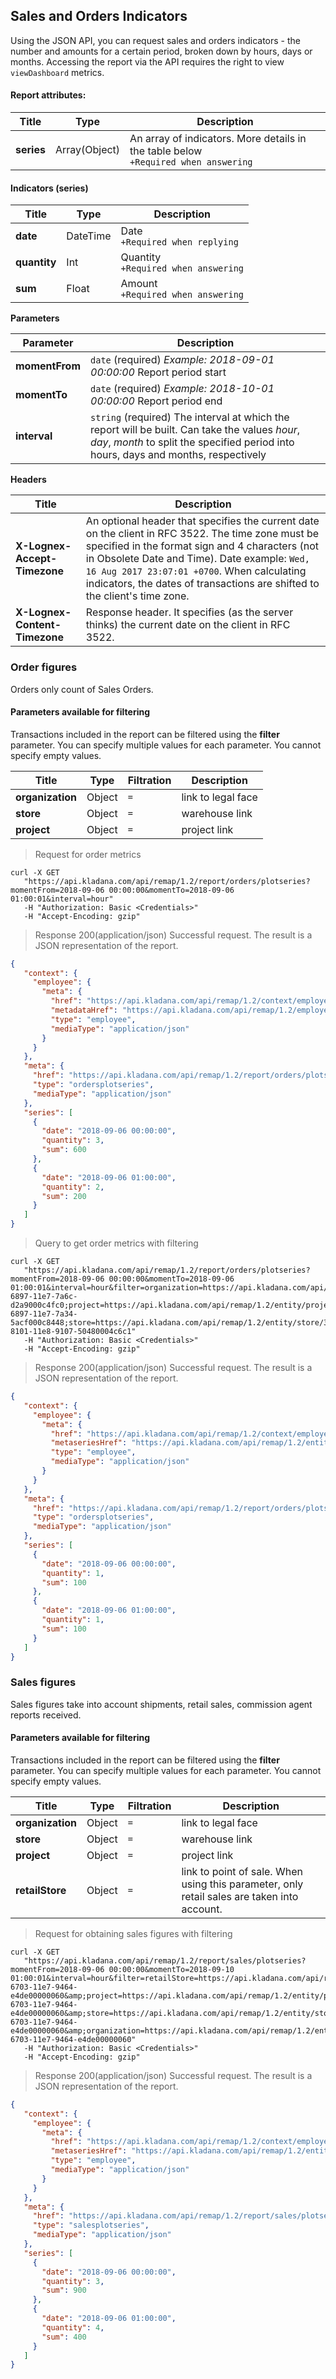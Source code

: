 ## Sales and Orders Indicators

Using the JSON API, you can request sales and orders indicators - the number and amounts for a certain period, broken down by hours, days or months. Accessing the report via the API requires the right to view `viewDashboard` metrics.

#### Report attributes:

| Title | Type | Description |
| ---------- | ----------- | -------- |
| **series** | Array(Object) | An array of indicators. More details in the table below<br>`+Required when answering` |

#### Indicators (series)

| Title | Type     | Description |
| ------------ |----------| -------------- |
| **date** | DateTime | Date<br>`+Required when replying` |
| **quantity** | Int      | Quantity<br>`+Required when answering` |
| **sum** | Float    | Amount<br>`+Required when answering` |

**Parameters**

| Parameter | Description |
| -------- | ---------- |
| **momentFrom** | `date` (required) *Example: 2018-09-01 00:00:00* Report period start |
| **momentTo** | `date` (required) *Example: 2018-10-01 00:00:00* Report period end |
| **interval** | `string` (required) The interval at which the report will be built. Can take the values *hour*, *day*, *month* to split the specified period into hours, days and months, respectively |
 
**Headers**

| Title | Description |
| -------- | ---------- |
| **X-Lognex-Accept-Timezone** | An optional header that specifies the current date on the client in RFC 3522. The time zone must be specified in the format sign and 4 characters (not in Obsolete Date and Time). Date example: `Wed, 16 Aug 2017 23:07:01 +0700`. When calculating indicators, the dates of transactions are shifted to the client's time zone. |
| **X-Lognex-Content-Timezone** | Response header. It specifies (as the server thinks) the current date on the client in RFC 3522. |

 
### Order figures

Orders only count of Sales Orders.

#### Parameters available for filtering

Transactions included in the report can be filtered using the **filter** parameter. You can specify multiple values for each parameter. You cannot specify empty values.

| Title | Type | Filtration | Description |
| ------- | ----- | --------- | ------ |
| **organization** | Object | `=` | link to legal face |
| **store** | Object | `=` | warehouse link |
| **project** | Object | `=` | project link |

> Request for order metrics

```shell
curl -X GET
   "https://api.kladana.com/api/remap/1.2/report/orders/plotseries?momentFrom=2018-09-06 00:00:00&momentTo=2018-09-06 01:00:01&interval=hour"
   -H "Authorization: Basic <Credentials>"
   -H "Accept-Encoding: gzip"
```

> Response 200(application/json)
Successful request. The result is a JSON representation of the report.

```json
{
   "context": {
     "employee": {
       "meta": {
         "href": "https://api.kladana.com/api/remap/1.2/context/employee",
         "metadataHref": "https://api.kladana.com/api/remap/1.2/employee/metadata",
         "type": "employee",
         "mediaType": "application/json"
       }
     }
   },
   "meta": {
     "href": "https://api.kladana.com/api/remap/1.2/report/orders/plotseries?momentFrom=2018-09-06 00:00:00&momentTo=2016-09-06 01:00:01&interval =hour",
     "type": "ordersplotseries",
     "mediaType": "application/json"
   },
   "series": [
     {
       "date": "2018-09-06 00:00:00",
       "quantity": 3,
       "sum": 600
     },
     {
       "date": "2018-09-06 01:00:00",
       "quantity": 2,
       "sum": 200
     }
   ]
}
```

> Query to get order metrics with filtering

```shell
curl -X GET
   "https://api.kladana.com/api/remap/1.2/report/orders/plotseries?momentFrom=2018-09-06 00:00:00&momentTo=2018-09-06 01:00:01&interval=hour&filter=organization=https://api.kladana.com/api/remap/1.2/entity/organization/00cd5a99-6897-11e7-7a6c-d2a9000c4fc0;project=https://api.kladana.com/api/remap/1.2/entity/project/02e64f51-6897-11e7-7a34-5acf000c8448;store=https://api.kladana.com/api/remap/1.2/entity/store/32213d37-8101-11e8-9107-50480004c6c1"
   -H "Authorization: Basic <Credentials>"
   -H "Accept-Encoding: gzip"
```

> Response 200(application/json)
Successful request. The result is a JSON representation of the report.

```json
{
   "context": {
     "employee": {
       "meta": {
         "href": "https://api.kladana.com/api/remap/1.2/context/employee",
         "metaseriesHref": "https://api.kladana.com/api/remap/1.2/entity/employee/metaseries",
         "type": "employee",
         "mediaType": "application/json"
       }
     }
   },
   "meta": {
     "href": "https://api.kladana.com/api/remap/1.2/report/orders/plotseries?momentFrom=2018-09-06 00:00:00&momentTo=2016-09-06 01:00:01&interval=hour&filter=organization=https://api.kladana.com/api/remap/1.2/entity/organization/00cd5a99-6897-11e7-7a6c-d2a9000c4fc0;project=https://api.kladana.com/api/remap/1.2/entity/project/02e64f51-6897-11e7-7a34-5acf000c8448;store=https://api.kladana.com/api/remap/1.2/entity/store/32213d37-8101-11e8-9107-50480004c6c1",
     "type": "ordersplotseries",
     "mediaType": "application/json"
   },
   "series": [
     {
       "date": "2018-09-06 00:00:00",
       "quantity": 1,
       "sum": 100
     },
     {
       "date": "2018-09-06 01:00:00",
       "quantity": 1,
       "sum": 100
     }
   ]
}
```

### Sales figures

Sales figures take into account shipments, retail sales, commission agent reports received.

#### Parameters available for filtering

Transactions included in the report can be filtered using the **filter** parameter. You can specify multiple values for each parameter. You cannot specify empty values.

| Title | Type | Filtration | Description |
| ------- | ----- | ------- | -------- |
| **organization** | Object | `=` | link to legal face |
| **store** | Object | `=` | warehouse link |
| **project** | Object | `=` | project link |
| **retailStore** | Object | `=` | link to point of sale. When using this parameter, only retail sales are taken into account. |

> Request for obtaining sales figures with filtering

```shell
curl -X GET
   "https://api.kladana.com/api/remap/1.2/report/sales/plotseries?momentFrom=2018-09-06 00:00:00&momentTo=2018-09-10 01:00:01&interval=hour&filter=retailStore=https://api.kladana.com/api/remap/1.2/entity/retailstore/d9a8a213-6703-11e7-9464-e4de00000060&amp;project=https://api.kladana.com/api/remap/1.2/entity/project/d9a8a213-6703-11e7-9464-e4de00000060&amp;store=https://api.kladana.com/api/remap/1.2/entity/store/d9a8a213-6703-11e7-9464-e4de00000060&amp;organization=https://api.kladana.com/api/remap/1.2/entity/organization/d9a8a213-6703-11e7-9464-e4de00000060"
   -H "Authorization: Basic <Credentials>"
   -H "Accept-Encoding: gzip"
```

> Response 200(application/json)
Successful request. The result is a JSON representation of the report.

```json
{
   "context": {
     "employee": {
       "meta": {
         "href": "https://api.kladana.com/api/remap/1.2/context/employee",
         "metaseriesHref": "https://api.kladana.com/api/remap/1.2/entity/employee/metaseries",
         "type": "employee",
         "mediaType": "application/json"
       }
     }
   },
   "meta": {
     "href": "https://api.kladana.com/api/remap/1.2/report/sales/plotseries?momentFrom=2018-09-06 00:00:00&momentTo=2018-09-10 01:00:01&interval=hour&filter=retailStore=https://api.kladana.com/api/remap/1.2/entity/retailstore/d9a8a213-6703-11e7-9464-e4de00000060&amp;project=https://api.kladana.com/api/remap/1.2/entity/project/d9a8a213-6703-11e7-9464-e4de00000060&amp;store=https://api.kladana.com/api/remap/1.2/entity/store/d9a8a213-6703-11e7-9464-e4de00000060&amp;organization=https://api.kladana.com/api/remap/1.2/entity/organization/d9a8a213-6703-11e7-9464-e4de00000060",
     "type": "salesplotseries",
     "mediaType": "application/json"
   },
   "series": [
     {
       "date": "2018-09-06 00:00:00",
       "quantity": 3,
       "sum": 900
     },
     {
       "date": "2018-09-06 01:00:00",
       "quantity": 4,
       "sum": 400
     }
   ]
}
```
